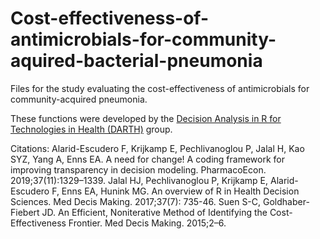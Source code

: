 # Cost-effectiveness-of-antimicrobials-for-community-aquired-bacterial-pneumonia
Files for the study evaluating the cost-effectiveness of antimicrobials for community-acquired pneumonia. 

These functions were developed by the [Decision Analysis in R for Technologies in Health (DARTH)](https://darthworkgroup.com/) group. 


Citations:
Alarid-Escudero F, Krijkamp E, Pechlivanoglou P, Jalal H, Kao SYZ, Yang A, Enns EA. A need for change! A coding framework for improving transparency in decision modeling. PharmacoEcon. 2019;37(11):1329–1339.
Jalal HJ, Pechlivanoglou P, Krijkamp E, Alarid-Escudero F, Enns EA, Hunink MG.  An overview of R in Health Decision Sciences. Med Decis Making. 2017;37(7): 735-46.
Suen S-C, Goldhaber-Fiebert JD. An Efficient, Noniterative Method of Identifying the Cost-Effectiveness Frontier. Med Decis Making. 2015;2–6. 
